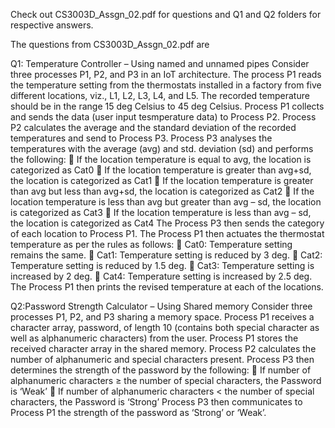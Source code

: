 Check out CS3003D_Assgn_02.pdf for questions
and Q1 and Q2 folders for respective answers.


The questions from CS3003D_Assgn_02.pdf  are 

Q1: Temperature Controller – Using named and unnamed pipes
Consider three processes P1, P2, and P3 in an IoT architecture. The process P1 reads the
temperature setting from the thermostats installed in a factory from five different
locations, viz., L1, L2, L3, L4, and L5. The recorded temperature should be in the range 15
deg Celsius to 45 deg Celsius. Process P1 collects and sends the data (user input
tesmperature data) to Process P2. Process P2 calculates the average and the standard
deviation of the recorded temperatures and send to Process P3. Process P3 analyses the
temperatures with the average (avg) and std. deviation (sd) and performs the following:
 If the location temperature is equal to avg, the location is categorized as Cat0
 If the location temperature is greater than avg+sd, the location is categorized as
Cat1
 If the location temperature is greater than avg but less than avg+sd, the location
is categorized as Cat2
 If the location temperature is less than avg but greater than avg – sd, the location
is categorized as Cat3
 If the location temperature is less than avg – sd, the location is categorized as Cat4
The Process P3 then sends the category of each location to Process P1. The Process P1
then actuates the thermostat temperature as per the rules as follows:
 Cat0: Temperature setting remains the same.
 Cat1: Temperature setting is reduced by 3 deg.
 Cat2: Temperature setting is reduced by 1.5 deg.
 Cat3: Temperature setting is increased by 2 deg.
 Cat4: Temperature setting is increased by 2.5 deg.
The Process P1 then prints the revised temperature at each of the locations.

Q2:Password Strength Calculator – Using Shared memory
Consider three processes P1, P2, and P3 sharing a memory space. Process P1 receives a
character array, password, of length 10 (contains both special character as well as
alphanumeric characters) from the user. Process P1 stores the received character array
in the shared memory. Process P2 calculates the number of alphanumeric and special
characters present. Process P3 then determines the strength of the password by the
following:
 If number of alphanumeric characters ≥ the number of special characters, the
Password is ‘Weak’
 If number of alphanumeric characters < the number of special characters, the
Password is ‘Strong’
Process P3 then communicates to Process P1 the strength of the password as ‘Strong’ or
‘Weak’.

